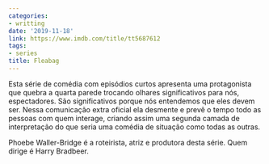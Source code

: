 ```yaml
---
categories:
- writting
date: '2019-11-18'
link: https://www.imdb.com/title/tt5687612
tags:
- series
title: Fleabag
---
```


Esta série de comédia com episódios curtos apresenta uma protagonista que quebra a quarta parede trocando olhares significativos para nós, espectadores. São significativos porque nós entendemos que eles devem ser. Nessa comunicação extra oficial ela desmente e prevê o tempo todo as pessoas com quem interage, criando assim uma segunda camada de interpretação do que seria uma comédia de situação como todas as outras.

Phoebe Waller-Bridge é a roteirista, atriz e produtora desta série. Quem dirige é Harry Bradbeer.

